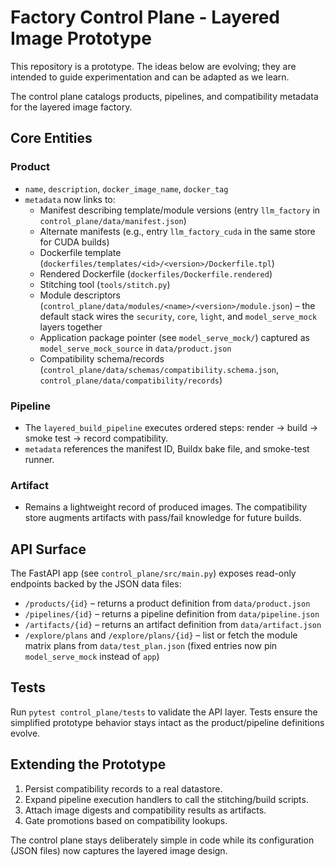# Factory Control Plane - Layered Image Prototype

This repository is a prototype. The ideas below are evolving; they are intended to guide experimentation and can be adapted as we learn.

The control plane catalogs products, pipelines, and compatibility metadata for the layered image factory.

## Core Entities

### Product
- `name`, `description`, `docker_image_name`, `docker_tag`
- `metadata` now links to:
  - Manifest describing template/module versions (entry `llm_factory` in `control_plane/data/manifest.json`)
  - Alternate manifests (e.g., entry `llm_factory_cuda` in the same store for CUDA builds)
  - Dockerfile template (`dockerfiles/templates/<id>/<version>/Dockerfile.tpl`)
  - Rendered Dockerfile (`dockerfiles/Dockerfile.rendered`)
  - Stitching tool (`tools/stitch.py`)
  - Module descriptors (`control_plane/data/modules/<name>/<version>/module.json`) – the default stack wires the `security`, `core`, `light`, and `model_serve_mock` layers together
  - Application package pointer (see `model_serve_mock/`) captured as `model_serve_mock_source` in `data/product.json`
  - Compatibility schema/records (`control_plane/data/schemas/compatibility.schema.json`, `control_plane/data/compatibility/records`)

### Pipeline
- The `layered_build_pipeline` executes ordered steps: render → build → smoke test → record compatibility.
- `metadata` references the manifest ID, Buildx bake file, and smoke-test runner.

### Artifact
- Remains a lightweight record of produced images. The compatibility store augments artifacts with pass/fail knowledge for future builds.

## API Surface

The FastAPI app (see `control_plane/src/main.py`) exposes read-only endpoints backed by the JSON data files:

- `/products/{id}` – returns a product definition from `data/product.json`
- `/pipelines/{id}` – returns a pipeline definition from `data/pipeline.json`
- `/artifacts/{id}` – returns an artifact definition from `data/artifact.json`
- `/explore/plans` and `/explore/plans/{id}` – list or fetch the module matrix plans from `data/test_plan.json` (fixed entries now pin `model_serve_mock` instead of `app`)

## Tests

Run `pytest control_plane/tests` to validate the API layer. Tests ensure the simplified prototype behavior stays intact as the product/pipeline definitions evolve.

## Extending the Prototype

1. Persist compatibility records to a real datastore.
2. Expand pipeline execution handlers to call the stitching/build scripts.
3. Attach image digests and compatibility results as artifacts.
4. Gate promotions based on compatibility lookups.

The control plane stays deliberately simple in code while its configuration (JSON files) now captures the layered image design.
